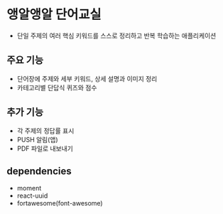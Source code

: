 # 앵알앵알 단어교실

- 단일 주제의 여러 핵심 키워드를 스스로 정리하고 반복 학습하는 애플리케이션

## 주요 기능

- 단어장에 주제와 세부 키워드, 상세 설명과 이미지 정리
- 카테고리별 단답식 퀴즈와 점수

## 추가 기능

- 각 주제의 정답률 표시
- PUSH 알림(앱)
- PDF 파일로 내보내기

## dependencies

- moment
- react-uuid
- fortawesome(font-awesome)
